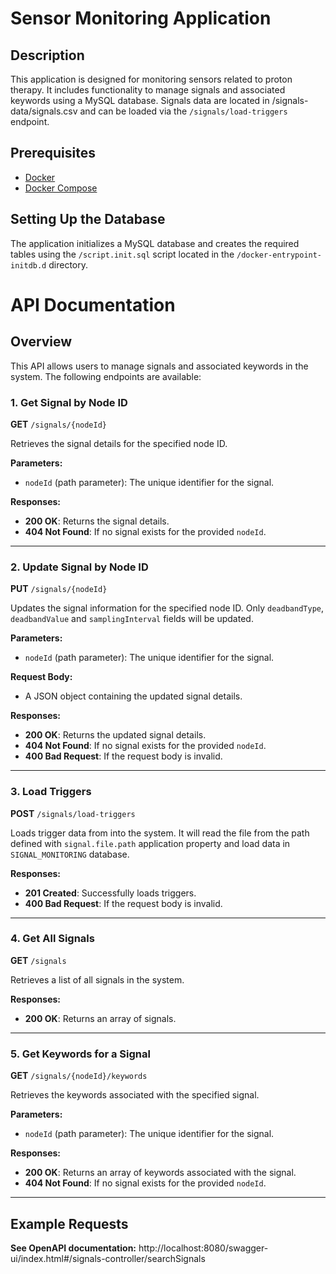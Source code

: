 # Sensor Monitoring Application

## Description

This application is designed for monitoring sensors related to proton therapy. It includes functionality to manage
signals and associated keywords using a MySQL database.
Signals data are located in /signals-data/signals.csv and can be loaded via the `/signals/load-triggers` endpoint.

## Prerequisites

- [Docker](https://www.docker.com/get-started)
- [Docker Compose](https://docs.docker.com/compose/)

## Setting Up the Database

The application initializes a MySQL database and creates the required tables using the `/script.init.sql` script located
in the `/docker-entrypoint-initdb.d` directory.

# API Documentation

## Overview

This API allows users to manage signals and associated keywords in the system. The following endpoints are available:

### 1. Get Signal by Node ID

**GET** `/signals/{nodeId}`

Retrieves the signal details for the specified node ID.

**Parameters:**

- `nodeId` (path parameter): The unique identifier for the signal.

**Responses:**

- **200 OK**: Returns the signal details.
- **404 Not Found**: If no signal exists for the provided `nodeId`.

---

### 2. Update Signal by Node ID

**PUT** `/signals/{nodeId}`

Updates the signal information for the specified node ID.
Only `deadbandType`, `deadbandValue` and `samplingInterval` fields will be updated.

**Parameters:**

- `nodeId` (path parameter): The unique identifier for the signal.

**Request Body:**

- A JSON object containing the updated signal details.

**Responses:**

- **200 OK**: Returns the updated signal details.
- **404 Not Found**: If no signal exists for the provided `nodeId`.
- **400 Bad Request**: If the request body is invalid.

---

### 3. Load Triggers

**POST** `/signals/load-triggers`

Loads trigger data from into the system.
It will read the file from the path defined with `signal.file.path` application property and load data in
`SIGNAL_MONITORING` database.

**Responses:**

- **201 Created**: Successfully loads triggers.
- **400 Bad Request**: If the request body is invalid.

---

### 4. Get All Signals

**GET** `/signals`

Retrieves a list of all signals in the system.

**Responses:**

- **200 OK**: Returns an array of signals.

---

### 5. Get Keywords for a Signal

**GET** `/signals/{nodeId}/keywords`

Retrieves the keywords associated with the specified signal.

**Parameters:**

- `nodeId` (path parameter): The unique identifier for the signal.

**Responses:**

- **200 OK**: Returns an array of keywords associated with the signal.
- **404 Not Found**: If no signal exists for the provided `nodeId`.

---

## Example Requests

**See OpenAPI documentation:** http://localhost:8080/swagger-ui/index.html#/signals-controller/searchSignals
